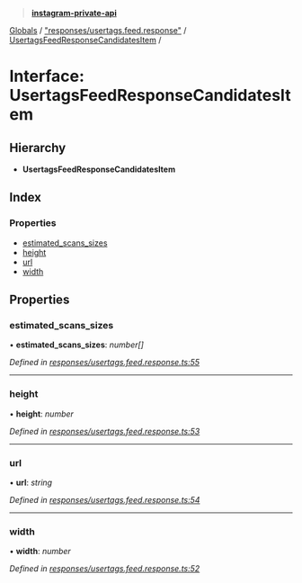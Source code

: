 > **[instagram-private-api](../README.md)**

[Globals](../README.md) / ["responses/usertags.feed.response"](../modules/_responses_usertags_feed_response_.md) / [UsertagsFeedResponseCandidatesItem](_responses_usertags_feed_response_.usertagsfeedresponsecandidatesitem.md) /

# Interface: UsertagsFeedResponseCandidatesItem

## Hierarchy

* **UsertagsFeedResponseCandidatesItem**

## Index

### Properties

* [estimated_scans_sizes](_responses_usertags_feed_response_.usertagsfeedresponsecandidatesitem.md#estimated_scans_sizes)
* [height](_responses_usertags_feed_response_.usertagsfeedresponsecandidatesitem.md#height)
* [url](_responses_usertags_feed_response_.usertagsfeedresponsecandidatesitem.md#url)
* [width](_responses_usertags_feed_response_.usertagsfeedresponsecandidatesitem.md#width)

## Properties

###  estimated_scans_sizes

• **estimated_scans_sizes**: *number[]*

*Defined in [responses/usertags.feed.response.ts:55](https://github.com/dilame/instagram-private-api/blob/173bc62/src/responses/usertags.feed.response.ts#L55)*

___

###  height

• **height**: *number*

*Defined in [responses/usertags.feed.response.ts:53](https://github.com/dilame/instagram-private-api/blob/173bc62/src/responses/usertags.feed.response.ts#L53)*

___

###  url

• **url**: *string*

*Defined in [responses/usertags.feed.response.ts:54](https://github.com/dilame/instagram-private-api/blob/173bc62/src/responses/usertags.feed.response.ts#L54)*

___

###  width

• **width**: *number*

*Defined in [responses/usertags.feed.response.ts:52](https://github.com/dilame/instagram-private-api/blob/173bc62/src/responses/usertags.feed.response.ts#L52)*